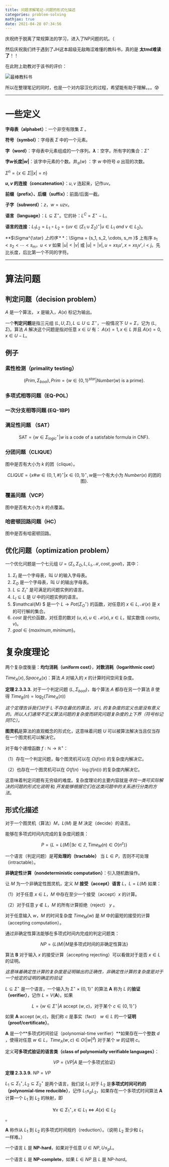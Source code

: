 ```yaml
---
title: 问题求解笔记-问题的形式化描述
categories: problem-solving
mathjax: true
date: 2021-04-28 07:34:56
---
```





庆祝终于脱离了常规算法的学习，进入了NP问题的坑。（

然后庆祝我们终于遇到了JH这本超级无敌晦涩难懂的教科书，真的是 **太tmd难读了**！！

在此附上助教对于该书的评价：

<!--more -->

![最棒教科书](chathistory.JPG "最棒教科书")

所以在整理笔记的同时，也是一个对内容汉化的过程，希望能有助于理解。。。:cold_sweat:



---

# 一些定义

**字母表（alphabet）**：一个非空有限集 $\Sigma$ 。

**符号（symbol）**：字母表 $\Sigma$ 中的一个元素。

**字（word）**：字母表中元素组成的一个序列。**$\lambda$**：空字。所有字的集合：$\Sigma^{\star}$

**字$w$长度$|w|$**：该字中元素的个数。井$_a(w)$ ：字 $w$ 中符号 $a$ 出现的次数。

$\Sigma^n =  \{ x \in \Sigma | |x| = n\}$

**$u,v$ 的连接（concatenation）**：$u,v$ 连起来，记作$uv$。

**前缀（prefix）、后缀（suffix）**：前面/后面一截。

**子字（subword）**：$z， w = uzv$。

**语言（language）**：$L \subseteq \Sigma^{\star}$。它的补：$L^C = \Sigma^{\star} - L$。

**语言的连接**：$L_1L_2 = L_1 \circ L_2 = \{ uv \in (\Sigma_1 \cup \Sigma_2)^{\star} | u \in L_1 ~ and ~ v \in L_2\}$。

**$\Sigma^{\star} $上的序**：$\Sigma = \{s_1, s_2, \cdots, s_m \}$ 上有序 $s_1 < s_2 < \cdots < s_m$，$u < v$ 如果 $|u| < |v|$ 或 $|u| = |v|, u = xs_iu' , x = xs_jv', i < j$。先比长度，后比第一个不同的字符。



---

# 算法问题

## 判定问题（decision problem）

$A$ 是一个算法， $x$ 是输入，$A(x)$ 标记为输出。

一个**判定问题**是指三元组 $(L, U, \Sigma), L \subseteq U \subseteq\Sigma^\star$，一般情况下 $U = \Sigma$，记为 $(L, \Sigma)$。算法 $A$ 解决这个问题是指对任意 $x \in U$ 有： $A(x) = 1, x\in L$ 并且 $A(x) = 0, x \in U - L$。

## 例子

### 素性检测（primality testing）

$$(Prim, \Sigma_{bool}), Prim = \{ w\in \{0, 1\} ^{star} | Number(w) \text{ is a prime}\}.$$

### 多项式相等问题（EQ-POL）

### 一次分支相等问题 (EQ-1BP)

### 满足性问题 （SAT）

$$\text{SAT} = \{ w \in \Sigma^{\star}_{logic} | w \text{ is a code of a satisfable formula in CNF}\}.$$

### 分团问题（CLIQUE）

图中是否有大小为 $k$ 的团（clique）。

$$CLIQUE = \{ x \# w \in \{ 0, 1, \#\}^{\star} | x\in \{0,1\}^{\star}, w \text{是一个有大小为 } Number(x) \text{ 的团的图}\}.$$

### 覆盖问题（VCP）

图中是否有大小为 $k$ 的点覆盖。

### 哈密顿回路问题（HC）

图中是否有哈密顿回路。



## 优化问题（optimization problem）

一个优化问题是一个七元组 $U = (\Sigma_I, \Sigma_O, L, L_I, \mathcal{M}, cost, goal)$，其中：

1. $\Sigma_I$ 是一个字母表，叫 $U$ 的输入字母表。
2. $\Sigma_O$ 是一个字母表，叫 $U$ 的输出字母表。
3. $L \subseteq \Sigma_{I}^{\star}$ 是可满足的问题实例的语言。
4. $L_I \subseteq L$ 是 $U$ 中的问题实例的语言。
5. $\mathcal{M} $ 是一个 $L \to Pot(\Sigma_{O}^{\star})$ 的函数，对任意的 $x \in L, \mathcal{M}(x)$ 是 $x$ 的可行解的集合。
6. $cost$ 是代价函数，对任意的数对 $(u,x), u \in \mathcal{M}(x), x \in L$，赋实数值 $cost(u,v)$。
7. $goal \in \{maximum, minimum\}$。



# 复杂度理论

两个复杂度衡量：**均匀消耗（uniform cost）**，**对数消耗（logarithmic cost）**

$Time_A(x), Space_A(x)$：算法 $A$ 对输入的 $x$ 的计算时间空间复杂度。

**定理 2.3.3.3.** 对于一个判定问题 $(L , \Sigma_{bool})$，每个算法 $A$ 都存在另一个算法 $B$ 使得 $Time_B(n) = \log_2{(Time_A(n))}$

*这个定理告诉我们对于 $L$ 不存在最优的算法，对 $L$ 的复杂度的定义也是没有意义的。所以人们通常不定义算法问题的复杂度而研究问题复杂度的上下界（符号标记同TC）。*

**图灵机**是算法的直观概念的形式化，这意味着问题 $U$ 可以被算法解决当且仅当存在一个图灵机可以解决它。

对于每个递增函数 $f : \mathbb{N} \to \mathbb{R}^+$：

（1）存在一个判定问题，每个图灵机可以在 $\Omega(f(n))$ 的复杂度内解决它。

（2）也存在一个图灵机可以在 $O(f(n)\cdot \log{(f(n))})$  的复杂度内解决它。

这意味着判定问题有无穷级的难度。复杂度理论的主要内容就是*寻找一类可实际解决的问题的形式化说明* 和 *开发能够根据它们在这类问题中的关系进行分类的方法*。

## 形式化描述

对于一个图灵机（算法）$M$，$L(M)$ 是 $M$ 决定（decide）的语言。

能够在多项式时间内完成的复杂度问题类： 

$$P = \{L = L(M) |\exists c \in \mathbb{Z} , Time_M(n) \in O(n^c) \}$$

一个语言（判定问题）是**可处理的（tractable）** 当 $L \in P$，否则不可处理（intractable）。

**非确定性计算（nondeterministic computation）**：引入随机数操作。

让 $M$ 为一个非确定性图灵机，定义 $M$ **接受（accept）语言** $L$，$L = L(M)$ 如果：

（1）对于任意 $x \in L$，$M$ 中存在至少一个接受（accept）$x$ 的计算。

（2）对于任意 $y \notin L$，$M$ 的所有计算拒绝（reject） $y$ 。

对于任意输入 $w$，$M$ 的时间复杂度 $Time_M(w)$ 是 $M$ 中的最短的接受的计算（accepting computation）。

通过非确定性算法能够在多项式时间内完成的判定问题类： 

$$NP = \{L(M) | M \text{是多项式时间的非确定性算法} \}$$

算法 **B** 对于输入 $x$ 的接受计算（accepting rejecting）可以看做对于是否 $x \in L$ 的证明。

*这意味着确定性计算的复杂度是证明输出的正确性，非确定性计算的复杂度是对于一个给定的证明的确定的验证*





$L \subseteq \Sigma^{\star}$ 是一个语言，一个输入为 $\Sigma^{\star} \times \{0, 1\}^{\star}$  的算法 **A** 称为 $L$ 的**验证（verifier）**，记作 $L = V(\textbf{A})$，如果 

$$L = \{ w \in \Sigma^{\star} | A \text{ accept } (w,c) \text{，对于某个 } c \in \{0,1\}^{\star}\}$$

如果 $\textbf{A} \text{ accept } (w,c)$，我们称 $c$ 是事实（fact） $w \in L$ 的一个**证明（proof/certificate）**。

**A** 是一个**多项式时间验证（polynomial-time verifier）**如果存在一个整数 $d$ ，使得对任意 $w\in L$，$Time_A(w, c) \in O(|w|^d)$ 对于某个 $w$ 的证明 $c$。

定义**可多项式验证的语言类（class of polynomially verifiable languages）**： 

$$VP = \{VP | A \text{ 是一个多项式验证}\}$$

**定理 2.3.3.9.** $NP = VP$





$L_1 \subseteq \Sigma_1^{\star}, L_2 \subseteq \Sigma^{\star}_2$ 是两个语言，我们说 $L_1$ 对于 $L_2$ 是**多项式时间可约的（polynomial-time reducible）**，记作 $L_1 \leq_p L_2$，如果存在一个多项式时间算法 **A** 计算一个 $L_1$ 到 $L_2$ 的映射，即 

$$\forall x \in \Sigma_1^{\star}, x \in L_1 \Leftrightarrow A(x) \in L_2$$。

**A** 称作从 $L_1$ 到 $L_2$ 的多项式时间规约（reduction）。（说明 $L_2$ 至少和 $L_1$ 一样难。）

一个语言 $L$ 是 **NP-hard**，如果对于任意 $U \in NP, U \leq_p L$。

一个语言 $L$ 是 **NP-complete**，如果 $L \in NP$ 且 $L$ 是 NP-$hard$。